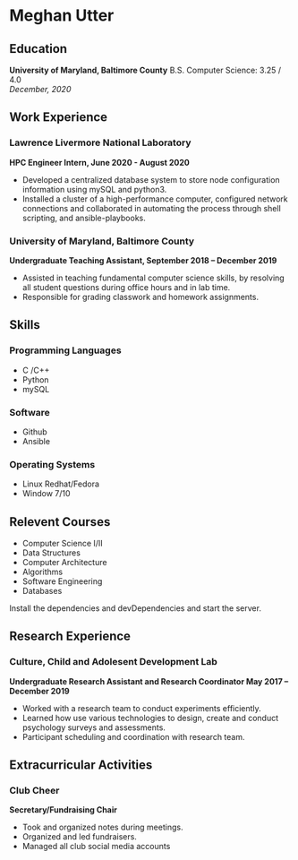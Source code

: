 # Meghan Utter



## Education
 **University of Maryland, Baltimore County**
  B.S. Computer Science: 3.25 / 4.0     
  *December, 2020*    
## Work Experience 
### Lawrence Livermore National Laboratory 
**HPC Engineer Intern, June 2020 - August 2020**  
  - Developed a centralized database system to store node configuration information using mySQL and python3.
  - Installed a cluster of a high-performance computer, configured network connections and collaborated in automating the process through shell scripting, and ansible-playbooks. 
### University of Maryland, Baltimore County
**Undergraduate Teaching Assistant, September 2018 – December 2019**
 - Assisted in teaching fundamental computer science skills, by resolving all student questions during office hours and in lab time. 
-	Responsible for grading classwork and homework assignments. 

## Skills
### Programming Languages
-  C /C++   
-  Python  
-  mySQL
### Software 
- Github
- Ansible
### Operating Systems
- Linux Redhat/Fedora
- Window 7/10
## Relevent Courses
- Computer Science I/II
- Data Structures
- Computer Architecture 
- Algorithms
- Software Engineering
- Databases

Install the dependencies and devDependencies and start the server.
## Research Experience 
### Culture, Child and Adolesent Development Lab
**Undergraduate Research Assistant and Research Coordinator May 2017 – December 2019**
- Worked with a research team to conduct experiments efficiently.
- Learned how use various technologies to design, create and conduct psychology surveys and assessments.
- Participant scheduling and coordination with research team.

## Extracurricular Activities
### Club Cheer
**Secretary/Fundraising Chair**
- Took and organized notes during meetings. 
- Organized and led fundraisers. 
- Managed all club social media accounts
 
